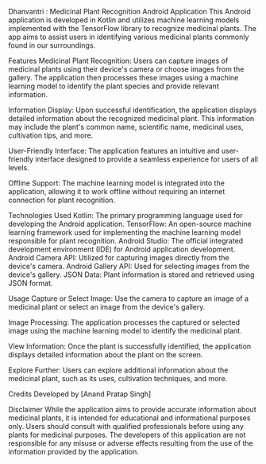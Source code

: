 Dhanvantri : 
Medicinal Plant Recognition Android Application
This Android application is developed in Kotlin and utilizes machine learning models implemented with the TensorFlow library to recognize medicinal plants. The app aims to assist users in identifying various medicinal plants commonly found in our surroundings.

Features
Medicinal Plant Recognition: Users can capture images of medicinal plants using their device's camera or choose images from the gallery. The application then processes these images using a machine learning model to identify the plant species and provide relevant information.

Information Display: Upon successful identification, the application displays detailed information about the recognized medicinal plant. This information may include the plant's common name, scientific name, medicinal uses, cultivation tips, and more.

User-Friendly Interface: The application features an intuitive and user-friendly interface designed to provide a seamless experience for users of all levels.

Offline Support: The machine learning model is integrated into the application, allowing it to work offline without requiring an internet connection for plant recognition.

Technologies Used
Kotlin: The primary programming language used for developing the Android application.
TensorFlow: An open-source machine learning framework used for implementing the machine learning model responsible for plant recognition.
Android Studio: The official integrated development environment (IDE) for Android application development.
Android Camera API: Utilized for capturing images directly from the device's camera.
Android Gallery API: Used for selecting images from the device's gallery.
JSON Data: Plant information is stored and retrieved using JSON format.

Usage
Capture or Select Image: Use the camera to capture an image of a medicinal plant or select an image from the device's gallery.

Image Processing: The application processes the captured or selected image using the machine learning model to identify the medicinal plant.

View Information: Once the plant is successfully identified, the application displays detailed information about the plant on the screen.

Explore Further: Users can explore additional information about the medicinal plant, such as its uses, cultivation techniques, and more.

Credits
Developed by [Anand Pratap Singh]

Disclaimer
While the application aims to provide accurate information about medicinal plants, it is intended for educational and informational purposes only. Users should consult with qualified professionals before using any plants for medicinal purposes. The developers of this application are not responsible for any misuse or adverse effects resulting from the use of the information provided by the application.
